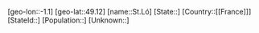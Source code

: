 ﻿---
location: [49.12,-1.1]
type: City
tags:
- geo/City


SpocWebEntityId: 34470
isDeleted: false
confidential: public

---
[geo-lon::-1.1]
[geo-lat::49.12]
[name::St.Ló]
[State::]
[Country::[[France]]]
[StateId::]
[Population::]
[Unknown::]

